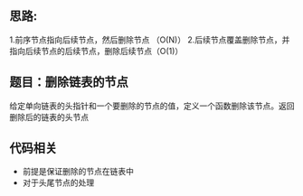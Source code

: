 ## 思路:  
1.前序节点指向后续节点，然后删除节点 （O(N)）
2.后续节点覆盖删除节点，并指向后续节点的后续节点，删除后续节点（O(1)）

## 题目：删除链表的节点  
给定单向链表的头指针和一个要删除的节点的值，定义一个函数删除该节点。返回删除后的链表的头节点

## 代码相关
* 前提是保证删除的节点在链表中
* 对于头尾节点的处理